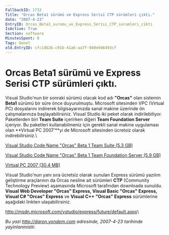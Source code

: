 ```yaml
---
FallbackID: 1732
Title: "Orcas Beta1 sürümü ve Express Serisi CTP sürümleri çıktı."
date: "2007-4-23"
EntryID: Orcas_Beta1_surumu_ve_Express_Serisi_CTP_surumleri_cikti
IsActive: True
Section: software
MinutesSpent: 0
Tags: Genel
old.EntryID: cfc1db2b-c91b-41a6-aa7f-940e946493cf
---
```

# Orcas Beta1 sürümü ve Express Serisi CTP sürümleri çıktı.
Visual Studio'nun bir sonraki sürümü olacak kod adı **"Orcas"** olan
sistemin **Beta1** sürümü bir süre önce duyurulmuştu. Microsoft
sitesinden VPC (Virtual PC) dosyalarını indirerek bilgisayarınızda sanal
makine üzerinde ön çalışmalarınıza başlayabilirsiniz. Visual Studio iki
peket olarak indirilebiliyor. Paketlerden biri **Team Suite** içerirken
diğeri **Team Foundation Server** içeriyor. Bu paketleri kullanabilmeniz
için gerekli sanal makine uygulaması olan **Virtual PC 2007'**yi de
Microsoft sitesinden ücretsiz olarak indirebilirsiniz.\

[Visual Studio Code Name "Orcas" Beta 1 Team Suite (5.3
GB)](http://www.microsoft.com/downloads/details.aspx?FamilyId=36B6609E-6F3D-40F4-8C7D-AD111679D8DC&displaylang=en)

[Visual Studio Code Name "Orcas" Beta 1 Team Foundation Server (5.9
GB)](http://www.microsoft.com/downloads/details.aspx?FamilyId=A13CAE3D-8EC1-4D84-8620-D82E832391D7&displaylang=en)

[Virtual PC 2007 (30.4
MB)](http://www.microsoft.com/downloads/details.aspx?FamilyId=04D26402-3199-48A3-AFA2-2DC0B40A73B6&displaylang=en)

Visual Studio'nun yanı sıra ücretsiz olarak sunulan Express sürümü
yazılım geliştirme araçlarının da Orcas nesline ait sürümleri **CTP**
(Community Technology Preview) aşamasında Microsoft tarafından downloada
sunuldu. **Visual Web Developer "Orcas" Express, Visual Basic "Orcas"
Express, Visual C\# "Orcas" Express** ve **Visual C++ "Orcas" Express**
sürümlerine aşağıdaki linkten ulaşabilirsiniz.

<http://msdn.microsoft.com/vstudio/express/future/default.aspx>\



*Bu yazi http://daron.yondem.com adresinde, 2007-4-23 tarihinde yayinlanmistir.*
